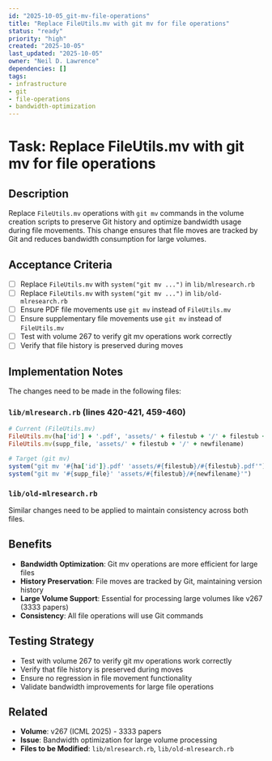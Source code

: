 ```yaml
---
id: "2025-10-05_git-mv-file-operations"
title: "Replace FileUtils.mv with git mv for file operations"
status: "ready"
priority: "high"
created: "2025-10-05"
last_updated: "2025-10-05"
owner: "Neil D. Lawrence"
dependencies: []
tags:
- infrastructure
- git
- file-operations
- bandwidth-optimization
---
```


# Task: Replace FileUtils.mv with git mv for file operations

## Description
Replace `FileUtils.mv` operations with `git mv` commands in the volume creation scripts to preserve Git history and optimize bandwidth usage during file movements. This change ensures that file moves are tracked by Git and reduces bandwidth consumption for large volumes.

## Acceptance Criteria
- [ ] Replace `FileUtils.mv` with `system("git mv ...")` in `lib/mlresearch.rb`
- [ ] Replace `FileUtils.mv` with `system("git mv ...")` in `lib/old-mlresearch.rb`
- [ ] Ensure PDF file movements use `git mv` instead of `FileUtils.mv`
- [ ] Ensure supplementary file movements use `git mv` instead of `FileUtils.mv`
- [ ] Test with volume 267 to verify git mv operations work correctly
- [ ] Verify that file history is preserved during moves

## Implementation Notes
The changes need to be made in the following files:

### `lib/mlresearch.rb` (lines 420-421, 459-460)
```ruby
# Current (FileUtils.mv)
FileUtils.mv(ha['id'] + '.pdf', 'assets/' + filestub + '/' + filestub + '.pdf')
FileUtils.mv(supp_file, 'assets/' + filestub + '/' + newfilename)

# Target (git mv)
system("git mv '#{ha['id']}.pdf' 'assets/#{filestub}/#{filestub}.pdf'")
system("git mv '#{supp_file}' 'assets/#{filestub}/#{newfilename}'")
```

### `lib/old-mlresearch.rb`
Similar changes need to be applied to maintain consistency across both files.

## Benefits
- **Bandwidth Optimization**: Git mv operations are more efficient for large files
- **History Preservation**: File moves are tracked by Git, maintaining version history
- **Large Volume Support**: Essential for processing large volumes like v267 (3333 papers)
- **Consistency**: All file operations will use Git commands

## Testing Strategy
- Test with volume 267 to verify git mv operations work correctly
- Verify that file history is preserved during moves
- Ensure no regression in file movement functionality
- Validate bandwidth improvements for large file operations

## Related
- **Volume**: v267 (ICML 2025) - 3333 papers
- **Issue**: Bandwidth optimization for large volume processing
- **Files to be Modified**: `lib/mlresearch.rb`, `lib/old-mlresearch.rb`
